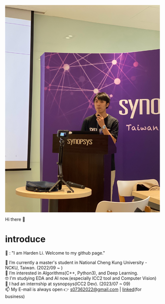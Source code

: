 
<img src="./S__223576067.jpg" style="display:block; margin:auto; height:50%;">

Hi there 👋
# introduce

🧑 : "I am Harden Li. Welcome to my github page."

🔭 I’m currently a master's student in National Cheng Kung University - NCKU, Taiwan. (2022/09 ~ )  
🌱 I’m interested in Algorithms(C++, Python3), and Deep Learning.  
🤓 I'm studying EDA and AI now.(especially ICC2 tool and Computer Vision)  
💼 I had an internship at sysnopsys(ICC2 Dev). (2023/07 ~ 09)  
📫 My E-mail is always open 👉 s07362022@gmail.com | [linked](https://www.linkedin.com/in/neintsu-li-69556b183/)(for business)  

